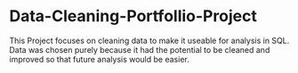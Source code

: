 # Data-Cleaning-Portfollio-Project

This Project focuses on cleaning data to make it useable for analysis in SQL.
Data was chosen purely because it had the potential to be cleaned and improved so that future analysis would be easier.
